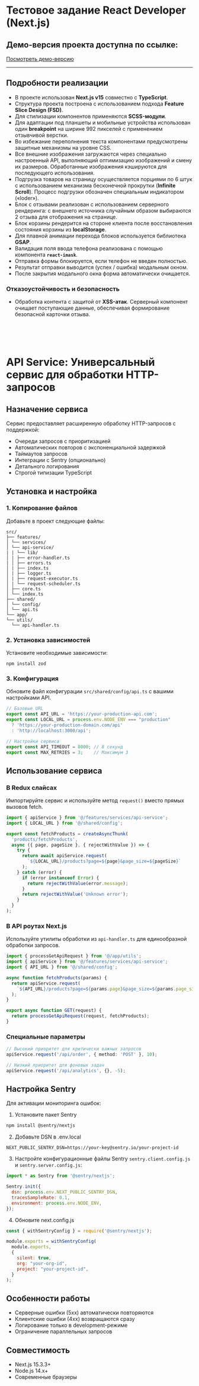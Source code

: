 # Тестовое задание **React Developer (Next.js)**

## Демо-версия проекта доступна по ссылке:

[Посмотреть демо-версию](https://o-complex-pi.vercel.app)

---

## Подробности реализации

- В проекте использован **Next.js v15** совместно с **TypeScript**.
- Структура проекта построена с использованием подхода **Feature Slice Design (FSD)**.
- Для стилизации компонентов применяются **SCSS-модули**.
- Для адаптации под планшеты и мобильные устройства использован один **breakpoint** на ширине 992 пикселей с применением отзывчивой верстки.
- Во избежание переполнения текста компонентами предусмотрены защитные механизмы на уровне CSS.
- Все внешние изображения загружаются через специально настроенный API, выполняющий оптимизацию изображений и смену их размеров. Обработанные изображения кэшируются для последующего использования.
- Подгрузка товаров на страницу осуществляется порциями по 6 штук с использованием механизма бесконечной прокрутки (**Infinite Scroll**). Процесс подгрузки обозначен специальным индикатором («loder»).
- Блок с отзывами реализован с использованием серверного рендеринга: с внешнего источника случайным образом выбираются 2 отзыва для отображения на странице.
- Блок корзины рендерится на стороне клиента после восстановления состояния корзины из **localStorage**.
- Для плавной анимации перехода блоков используется библиотека **GSAP**.
- Валидация поля ввода телефона реализована с помощью компонента **`react-imask`**.
- Отправка формы блокируется, если телефон не введен полностью.
- Результат отправки выводится (успех / ошибка) модальным окном.
- После закрытия модального окна форма автоматически очищается.

### Отказоустойчивость и безопасность

- Обработка контента с защитой от **XSS-атак**. Серверный компонент очищает поступающие данные, обеспечивая формирование безопасной карточки отзыва.

<br>
<br>
<br>

# API Service: Универсальный сервис для обработки HTTP-запросов

## Назначение сервиса
Сервис предоставляет расширенную обработку HTTP-запросов с поддержкой:
- Очереди запросов с приоритизацией
- Автоматических повторов с экспоненциальной задержкой
- Таймаутов запросов
- Интеграции с Sentry (опционально)
- Детального логирования
- Строгой типизации TypeScript

## Установка и настройка

### 1. Копирование файлов
Добавьте в проект следующие файлы:

```
src/
├── features/
│ └── services/
│ └── api-service/
| | └── lib/
│ | ├── error-handler.ts
| │ ├── errors.ts
│ | ├── index.ts
│ | ├── logger.ts
│ | ├── request-executor.ts
│ | └── request-scheduler.ts
│ ├── core.ts
│ └── index.ts
├── shared/
│ └── config/
│ └── api.ts
└── app/
└── utils/
  └── api-handler.ts
```

### 2. Установка зависимостей
Установите необходимые зависимости:
```bush
npm install zod
```

### 3. Конфигурация
Обновите файл конфигурации `src/shared/config/api.ts` с вашими настройками API.
```typescript
// Базовые URL
export const API_URL = 'https://your-production-api.com';
export const LOCAL_URL = process.env.NODE_ENV === "production"
  ? 'https://your-production-domain.com/api'
  : 'http://localhost:3000/api';

// Настройки сервиса
export const API_TIMEOUT = 8000; // 8 секунд
export const MAX_RETRIES = 3;    // Максимум 3
```

## Использование сервиса

### В Redux слайсах
Импортируйте сервис и используйте метод `request()` вместо прямых вызовов fetch.
```typescript
import { apiService } from '@/features/services/api-service';
import { LOCAL_URL } from '@/shared/config';

export const fetchProducts = createAsyncThunk(
  'products/fetchProducts',
  async ({ page, pageSize }, { rejectWithValue }) => {
    try {
      return await apiService.request(
        `${LOCAL_URL}/products?page=${page}&page_size=${pageSize}`
      );
    } catch (error) {
      if (error instanceof Error) {
        return rejectWithValue(error.message);
      }
      return rejectWithValue('Unknown error');
    }
  }
);
```

### В API роутах Next.js
Используйте утилиты обработки из `api-handler.ts` для единообразной обработки запросов.
```typescript
import { processGetApiRequest } from '@/app/utils';
import { apiService } from '@/features/services/api-service';
import { API_URL } from '@/shared/config';

async function fetchProducts(params) {
  return apiService.request(
    `${API_URL}/products?page=${params.page}&page_size=${params.page_size}`
  );
}

export async function GET(request) {
  return processGetApiRequest(request, fetchProducts);
}
```

### Специальные параметры
```typescript
// Высокий приоритет для критически важных запросов
apiService.request('/api/order', { method: 'POST' }, 10);

// Низкий приоритет для фоновых задач
apiService.request('/api/analytics', {}, -5);
```

## Настройка Sentry
Для активации мониторинга ошибок:
1. Установите пакет Sentry
```bash
npm install @sentry/nextjs
```
2. Добавьте DSN в .env.local
```env
NEXT_PUBLIC_SENTRY_DSN=https://your-key@sentry.io/your-project-id
```
3. Настройте конфигурационные файлы Sentry `sentry.client.config.js` и `sentry.server.config.js`:
```javascript
import * as Sentry from '@sentry/nextjs';

Sentry.init({
  dsn: process.env.NEXT_PUBLIC_SENTRY_DSN,
  tracesSampleRate: 0.1,
  environment: process.env.NODE_ENV,
});
```

4. Обновите next.config.js

```javascript
const { withSentryConfig } = require('@sentry/nextjs');

module.exports = withSentryConfig(
  module.exports,
  {
    silent: true,
    org: "your-org-id",
    project: "your-project-id",
  }
);
```

## Особенности работы
- Серверные ошибки (5xx) автоматически повторяются
- Клиентские ошибки (4xx) возвращаются сразу
- Логирование только в development-режиме
- Ограничение параллельных запросов

## Совместимость
- Next.js 15.3.3+
- Node.js 14.x+
- Современные браузеры